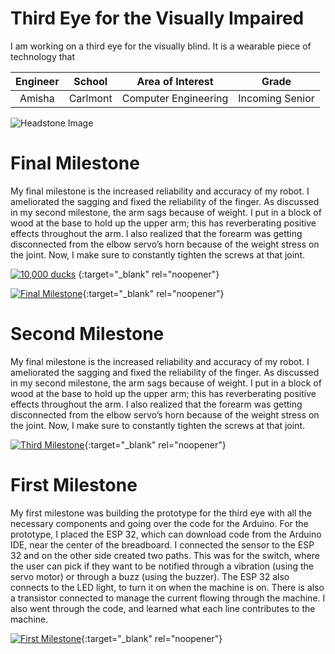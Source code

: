﻿# Third Eye for the Visually Impaired
I am working on a third eye for the visually blind. It is a wearable piece of technology that 

| **Engineer** | **School** | **Area of Interest** | **Grade** |
|:--:|:--:|:--:|:--:|
| Amisha | Carlmont | Computer Engineering | Incoming Senior

![Headstone Image](https://www.thespruce.com/thmb/gHnKB63imEVFCXL8JFkS-90nn5A=/3102x2068/filters:fill(auto,1)/parts-of-a-duck-385986-hero-0d59c12e67884a6384ffb46111973702.jpg)
  
# Final Milestone
My final milestone is the increased reliability and accuracy of my robot. I ameliorated the sagging and fixed the reliability of the finger. As discussed in my second milestone, the arm sags because of weight. I put in a block of wood at the base to hold up the upper arm; this has reverberating positive effects throughout the arm. I also realized that the forearm was getting disconnected from the elbow servo’s horn because of the weight stress on the joint. Now, I make sure to constantly tighten the screws at that joint. 

[![10,000 ducks](https://res.cloudinary.com/marcomontalbano/image/upload/v1623949163/video_to_markdown/images/youtube--Nw4c5RhRYMY-c05b58ac6eb4c4700831b2b3070cd403.jpg)](https://www.youtube.com/watch?v=Nw4c5RhRYMY "10,000 ducks")
{:target="_blank" rel="noopener"}

[![Final Milestone](https://res.cloudinary.com/marcomontalbano/image/upload/v1612573869/video_to_markdown/images/youtube--F7M7imOVGug-c05b58ac6eb4c4700831b2b3070cd403.jpg )](https://www.youtube.com/watch?v=F7M7imOVGug&feature=emb_logo "Final Milestone"){:target="_blank" rel="noopener"}

# Second Milestone
My final milestone is the increased reliability and accuracy of my robot. I ameliorated the sagging and fixed the reliability of the finger. As discussed in my second milestone, the arm sags because of weight. I put in a block of wood at the base to hold up the upper arm; this has reverberating positive effects throughout the arm. I also realized that the forearm was getting disconnected from the elbow servo’s horn because of the weight stress on the joint. Now, I make sure to constantly tighten the screws at that joint.

[![Third Milestone](https://res.cloudinary.com/marcomontalbano/image/upload/v1612574014/video_to_markdown/images/youtube--y3VAmNlER5Y-c05b58ac6eb4c4700831b2b3070cd403.jpg)](https://www.youtube.com/watch?v=y3VAmNlER5Y&feature=emb_logo "Second Milestone"){:target="_blank" rel="noopener"}
# First Milestone


My first milestone was building the prototype for the third eye with all the necessary components and going over the code for the Arduino. For the prototype, I placed the ESP 32, which can download code from the Arduino IDE, near the center of the breadboard. I connected the sensor to the ESP 32 and on the other side created  two paths. This was for the switch, where the user can pick if they want to be notified through a vibration (using the servo motor) or through a buzz (using the buzzer). The ESP 32 also connects to the LED light, to turn it on when the machine is on. There is also a transistor connected to manage the current flowing through the machine. I also went through the code, and learned what each line contributes to the machine.

[![First Milestone](https://res.cloudinary.com/marcomontalbano/image/upload/v1624637882/video_to_markdown/images/youtube--zVmdpnD3k6M-c05b58ac6eb4c4700831b2b3070cd403.jpg)](https://www.youtube.com/watch?v=zVmdpnD3k6M "First Milestone"){:target="_blank" rel="noopener"}
